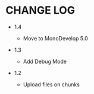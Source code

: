 CHANGE LOG
==========
* 1.4
    - Move to MonoDevelop 5.0

* 1.3
    - Add Debug Mode
   
* 1.2
    - Upload files on chunks
